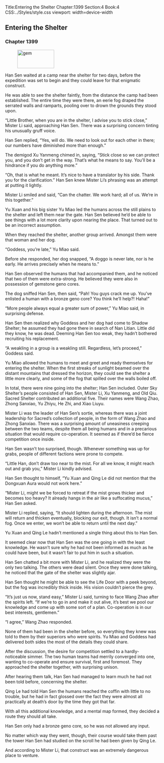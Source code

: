 Title:Entering the Shelter 
Chapter:1399 
Section:4 
Book:4 
CSS:../Styles/style.css 
viewport: width=device-width
  
## Entering the Shelter
### Chapter 1399
  
<figure>
	<img src="../Images/gem.gif" alt="gem" id="gem" width="120" height="60" />
</figure>
  

  
Han Sen waited at a camp near the shelter for two days, before the expedition was set to begin and they could leave for that enigmatic construct.

He was able to see the shelter faintly, from the distance the camp had been established. The entire time they were there, an eerie fog draped the serrated walls and ramparts, pooling over to drown the grounds they stood upon.

“Little Brother, when you are in the shelter, I advise you to stick close,” Mister Li said, approaching Han Sen. There was a surprising concern tinting his unusually gruff voice.

Han Sen replied, “Yes, will do. We need to look out for each other in there; our numbers have diminished more than enough.”

The demigod Xu Yanmeng chimed in, saying, “Stick close so we can protect you, and you don’t get in the way. That’s what he means to say. You’ll be a hindrance if you do anything more.”

“Oh, that is what he meant. It’s nice to have a translator by his side. Thank you for the clarification.” Han Sen knew Mister Li’s phrasing was an attempt at putting it lightly.

Mister Li smiled and said, “Can the chatter. We work hard; all of us. We’re in this together.”

Yu Xuan and his big sister Yu Miao led the humans across the still plains to the shelter and left them near the gate. Han Sen believed he’d be able to see things with a lot more clarity upon nearing the place. That turned out to be an incorrect assumption.

When they reached the shelter, another group arrived. Amongst them were that woman and her dog.

“Goddess, you’re late,” Yu Miao said.

Before she responded, her dog snapped, “A doggo is never late, nor is he early. He arrives precisely when he means to.”

Han Sen observed the humans that had accompanied them, and he noticed that two of them were extra-strong. He believed they were also in possession of gemstone geno cores.

The dog sniffed Han Sen, then said, “Pah! You guys crack me up. You’ve enlisted a human with a bronze geno core? You think he’ll help?! Haha!”

“More people always equal a greater sum of power,” Yu Miao said, in surprising defense.

Han Sen then realized why Goddess and her dog had come to Shadow Shelter; he assumed they had gone there in search of Nan Litian. Little did they know, he was dead. Deeming Han Sen too weak, they hadn’t bothered recruiting his replacement.

“A weakling in a group is a weakling still. Regardless, let’s proceed,” Goddess said.

Yu Miao allowed the humans to meet and greet and ready themselves for entering the shelter. When the first streaks of sunlight beamed over the distant mountains that dressed the horizon, they could see the shelter a little more clearly, and some of the fog that spilled over the walls boiled off.

In total, there were nine going into the shelter; Han Sen included. Outer Sky Shelter’s people consisted of Han Sen, Mister Li, Xu Yanmeng, and Old Qiu. Sacred Shelter contributed an additional five. Their names were Wang Zhao, Zhong Sanxiao, Yu Zhiyu, He Zhi, and Xiao Liuyu.

Mister Li was the leader of Han Sen’s sortie, whereas there was a joint leadership for Sacred’s collection of people, in the form of Wang Zhao and Zhong Sanxiao. There was a surprising amount of uneasiness creeping between the two teams, despite them all being humans and in a precarious situation that would require co-operation. It seemed as if there’d be fierce competition once inside.

Han Sen wasn’t too surprised, though. Whenever something was up for grabs, people of different factions were prone to compete.

“Little Han, don’t draw too near to the mist. For all we know, it might reach out and grab you,” Mister Li kindly advised.

Han Sen thought to himself, “Yu Xuan and Qing Le did not mention that the Dongxuan Aura would not work here.”

“Mister Li, might we be forced to retreat if the mist grows thicker and becomes too heavy? It already hangs in the air like a suffocating mucus,” Han Sen asked.

Mister Li replied, saying, “It should lighten during the afternoon. The mist will return and thicken eventually, blocking our exit, though. It isn’t a normal fog. Once we enter, we won’t be able to return until the next day.”

Yu Xuan and Qing Le hadn’t mentioned a single thing about this to Han Sen.

It seemed clear now that Han Sen was the one going in with the least knowledge. He wasn’t sure why he had not been informed as much as he could have been, but it wasn’t fair to put him in such a situation.

Han Sen chatted a bit more with Mister Li, and he realized they were the only two talking. The others were dead silent. Once they were done talking, he noticed that the gate of the shelter was slightly ajar.

Han Sen thought he might be able to see the Life Door with a peek beyond, but the fog was incredibly thick inside. His vision couldn’t pierce the grey.

“It’s just us now, stand easy,” Mister Li said, turning to face Wang Zhao after the spirits left. “If we’re to go in and make it out alive, it’s best we pool our knowledge and come up with some sort of a plan. Co-operation is in our best interests, gentlemen.”

“I agree,” Wang Zhao responded.

None of them had been in the shelter before, so everything they knew was told to them by their superiors who were spirits. Yu Miao and Goddess had delivered both sides the most of the details they could share.

After the discussion, the desire for competition settled to a hardly-noticeable simmer. The two human teams had merrily converged into one, wanting to co-operate and ensure survival, first and foremost. They approached the shelter together, with surprising unison.

After hearing them talk, Han Sen had managed to learn much he had not been told before, concerning the shelter.

Qing Le had told Han Sen the humans reached the coffin with little to no trouble, but he had in fact glossed over the fact they were almost all practically at death’s door by the time they got that far.

With all this additional knowledge, and a mental map formed, they decided a route they should all take.

Han Sen only had a bronze geno core, so he was not allowed any input.

No matter which way they went, though, their course would take them past the tower Han Sen had studied on the scroll he had been given by Qing Le.

And according to Mister Li, that construct was an extremely dangerous place to venture.